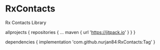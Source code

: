 # RxContacts
Rx Contacts Library


allprojects {
		repositories {
			...
			maven { url 'https://jitpack.io' }
		}
	}
  
  dependencies {
	        implementation 'com.github.nurjan84:RxContacts:Tag'
	}
